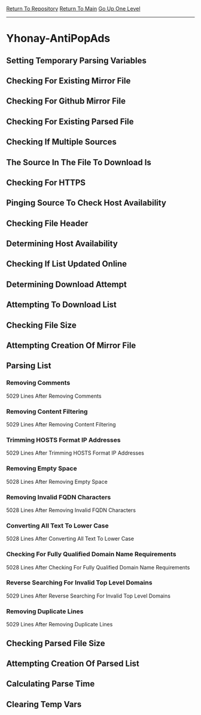 [Return To Repository](https://github.com/deathbybandaid/piholeparser/)
[Return To Main](https://github.com/deathbybandaid/piholeparser/blob/master/RecentRunLogs/Mainlog.md)
[Go Up One Level](https://github.com/deathbybandaid/piholeparser/blob/master/RecentRunLogs/TopLevelScripts/30-Processing-Blacklists.md)
____________________________________
# Yhonay-AntiPopAds
## Setting Temporary Parsing Variables
## Checking For Existing Mirror File
## Checking For Github Mirror File
## Checking For Existing Parsed File
## Checking If Multiple Sources
## The Source In The File To Download Is
## Checking For HTTPS
## Pinging Source To Check Host Availability
## Checking File Header
## Determining Host Availability
## Checking If List Updated Online
## Determining Download Attempt
## Attempting To Download List
## Checking File Size
## Attempting Creation Of Mirror File
## Parsing List
### Removing Comments
5029 Lines After Removing Comments
### Removing Content Filtering
5029 Lines After Removing Content Filtering
### Trimming HOSTS Format IP Addresses
5029 Lines After Trimming HOSTS Format IP Addresses
### Removing Empty Space
5028 Lines After Removing Empty Space
### Removing Invalid FQDN Characters
5028 Lines After Removing Invalid FQDN Characters
### Converting All Text To Lower Case
5028 Lines After Converting All Text To Lower Case
### Checking For Fully Qualified Domain Name Requirements
5028 Lines After Checking For Fully Qualified Domain Name Requirements
### Reverse Searching For Invalid Top Level Domains
5029 Lines After Reverse Searching For Invalid Top Level Domains
### Removing Duplicate Lines
5029 Lines After Removing Duplicate Lines
## Checking Parsed File Size
## Attempting Creation Of Parsed List
## Calculating Parse Time
## Clearing Temp Vars
